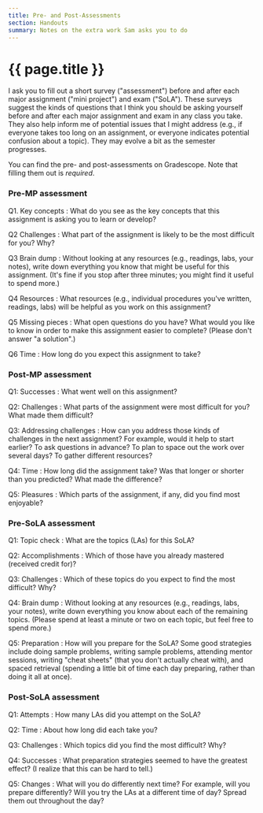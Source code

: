 ```yaml
---
title: Pre- and Post-Assessments
section: Handouts
summary: Notes on the extra work Sam asks you to do
---
```

# {{ page.title }}

I ask you to fill out a short survey ("assessment") before and after each major
assignment ("mini project") and exam ("SoLA").  These surveys suggest the kinds
of questions that I think you should be asking yourself before and after each
major assignment and exam in any class you take.  They also help inform me of 
potential issues that I might address (e.g., if everyone takes too long on an
assignment, or everyone indicates potential confusion about a topic).  They may
evolve a bit as the semester progresses.

You can find the pre- and post-assessments on Gradescope.  Note that filling them out is _required_.

### Pre-MP assessment

Q1. Key concepts
  : What do you see as the key concepts that this assignment is asking you to learn or develop?

Q2 Challenges
  : What part of the assignment is likely to be the most difficult for you?  Why?

Q3 Brain dump
  : Without looking at any resources (e.g., readings, labs, your notes), write down everything you know that might be useful for this assignment.  (It's fine if you stop after three minutes; you might find it useful to spend more.)

Q4 Resources
  : What resources (e.g., individual procedures you've written, readings, labs) will be helpful as you work on this assignment?

Q5 Missing pieces
  : What open questions do you have?  What would you like to know in order to make this assignment easier to complete?  (Please don't answer "a solution".)

Q6 Time
  : How long do you expect this assignment to take?

### Post-MP assessment

Q1: Successes
  : What went well on this assignment?

Q2: Challenges
  : What parts of the assignment were most difficult for you?  What made them difficult?

Q3: Addressing challenges
  : How can you address those kinds of challenges in the next assignment?  For example, would it help to start earlier?  To ask questions in advance?  To plan to space out the work over several days?  To gather different resources?

Q4: Time
  : How long did the assignment take?  Was that longer or shorter than you predicted?  What made the difference?

Q5: Pleasures
  : Which parts of the assignment, if any, did you find most enjoyable?

### Pre-SoLA assessment

Q1: Topic check
  : What are the topics (LAs) for this SoLA?

Q2: Accomplishments
  : Which of those have you already mastered (received credit for)?

Q3: Challenges
  : Which of these topics do you expect to find the most difficult?  Why?

Q4: Brain dump
  : Without looking at any resources (e.g., readings, labs, your notes), write down everything you know about each of the remaining topics.  (Please spend at least a minute or two on each topic, but feel free to spend more.)

Q5: Preparation
  : How will you prepare for the SoLA?  Some good strategies include doing sample problems, writing sample problems, attending mentor sessions, writing "cheat sheets" (that you don't actually cheat with), and spaced retrieval (spending a little bit of time each day preparing, rather than doing it all at once).
 
### Post-SoLA assessment

Q1: Attempts
  : How many LAs did you attempt on the SoLA?

Q2: Time
  : About how long did each take you?

Q3: Challenges
  : Which topics did you find the most difficult?  Why?

Q4: Successes
  : What preparation strategies seemed to have the greatest effect?  (I realize that this can be hard to tell.)

Q5: Changes
  : What will you do differently next time?  For example, will you prepare differently?  Will you try the LAs at a different time of day?  Spread them out throughout the day?
